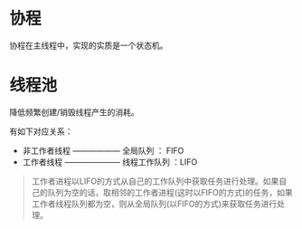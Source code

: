 # 协程
协程在主线程中，实现的实质是一个状态机。

# 线程池
降低频繁创建/销毁线程产生的消耗。

有如下对应关系：
- 非工作者线程 —————— 全局队列 ： FIFO
- 工作者线程 ——————— 线程工作队列 ：LIFO

> 工作者进程以LIFO的方式从自己的工作队列中获取任务进行处理。如果自己的队列为空的话，取相邻的工作者进程(这时以FIFO的方式)的任务，如果工作者线程队列都为空，则从全局队列(以FIFO的方式)来获取任务进行处理。
